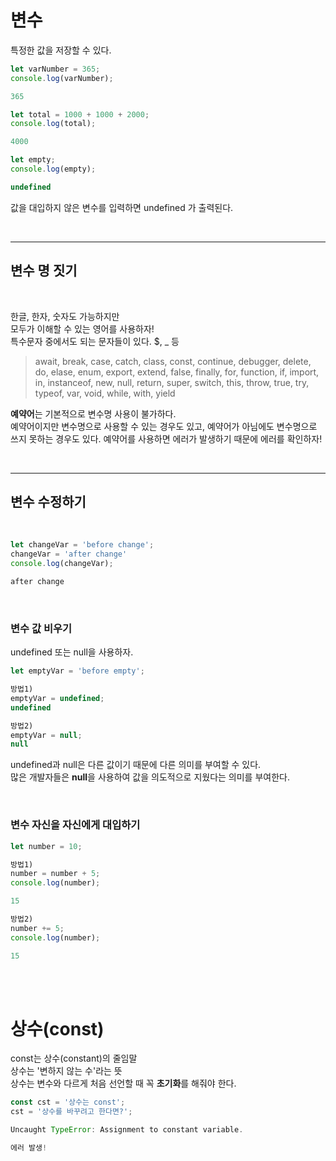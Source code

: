 # 변수

특정한 값을 저장할 수 있다.

```javascript
let varNumber = 365;
console.log(varNumber);

365

let total = 1000 + 1000 + 2000;
console.log(total);

4000
```

```javascript
let empty;
console.log(empty);

undefined
```

값을 대입하지 않은 변수를 입력하면 undefined 가 출력된다.

<br/>

---

## 변수 명 짓기

<br/>

한글, 한자, 숫자도 가능하지만  
모두가 이해할 수 있는 영어를 사용하자!  
특수문자 중에서도 되는 문자들이 있다. $, \_ 등

> await, break, case, catch, class, const, continue, debugger, delete, do, elase, enum, export, extend, false, finally, for, function, if, import, in, instanceof, new, null, return, super, switch, this, throw, true, try, typeof, var, void, while, with, yield

**예약어**는 기본적으로 변수명 사용이 불가하다.  
예약어이지만 변수명으로 사용할 수 있는 경우도 있고, 예약어가 아님에도 변수명으로 쓰지 못하는 경우도 있다.
예약어를 사용하면 에러가 발생하기 때문에 에러를 확인하자!

<br/>

---

## 변수 수정하기

<br/>

```javascript
let changeVar = 'before change';
changeVar = 'after change'
console.log(changeVar);

after change
```

<br/>

### 변수 값 비우기
undefined 또는 null을 사용하자.
```javascript
let emptyVar = 'before empty';

방법1)
emptyVar = undefined;
undefined

방법2)
emptyVar = null;
null
```
undefined과 null은 다른 값이기 때문에 다른 의미를 부여할 수 있다.  
많은 개발자들은 **null**을 사용하여 값을 의도적으로 지웠다는 의미를 부여한다.

<br/>

### 변수 자신을 자신에게 대입하기
```javascript
let number = 10;

방법1)
number = number + 5;
console.log(number);

15

방법2)
number += 5;
console.log(number);

15
```

<br/>
<br/>


# 상수(const)
const는 상수(constant)의 줄임말  
상수는 '변하지 않는 수'라는 뜻  
상수는 변수와 다르게 처음 선언할 때 꼭 **초기화**를 해줘야 한다.

```javascript
const cst = '상수는 const';
cst = '상수를 바꾸려고 한다면?';

Uncaught TypeError: Assignment to constant variable.

에러 발생!
```

